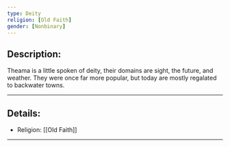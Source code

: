 ```yaml
---
type: Deity
religion: [Old Faith]
gender: [Nonbinary]
---
```


## Description:

Theama is a little spoken of deity, their domains are sight, the future, and weather. They were once far more popular, but today are mostly regalated to backwater towns.

---
## Details:
- Religion: [[Old Faith]]

---

